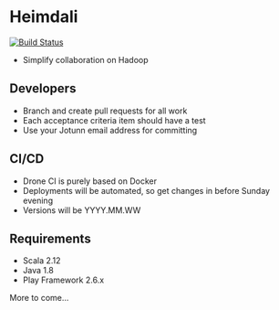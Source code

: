 # Heimdali
[![Build Status](http://45.76.24.152/api/badges/bennythomps/heimdali-api/status.svg)](http://45.76.24.152/bennythomps/heimdali-api)
* Simplify collaboration on Hadoop

## Developers
* Branch and create pull requests for all work
* Each acceptance criteria item should have a test
* Use your Jotunn email address for committing

## CI/CD
* Drone CI is purely based on Docker
* Deployments will be automated, so get changes in before Sunday evening
* Versions will be YYYY.MM.WW

## Requirements
* Scala 2.12
* Java 1.8
* Play Framework 2.6.x

More to come...